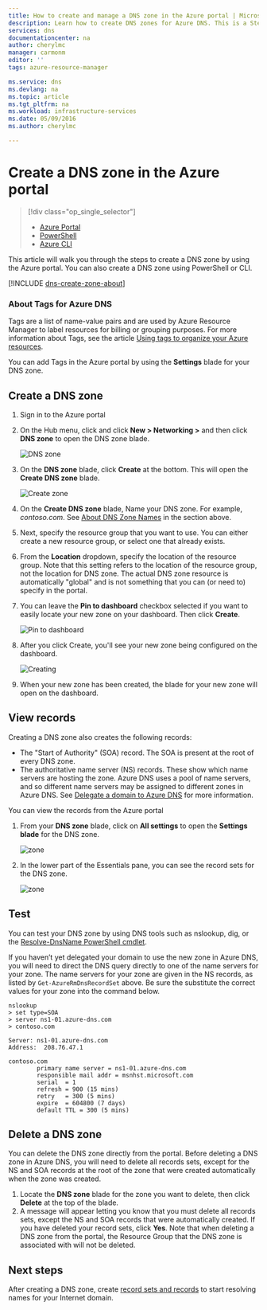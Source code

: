 ```yaml
---
title: How to create and manage a DNS zone in the Azure portal | Microsoft Azure
description: Learn how to create DNS zones for Azure DNS. This is a Step-by-step guide to create and manage your first DNS and start hosting your DNS domain using the Azure portal.
services: dns
documentationcenter: na
author: cherylmc
manager: carmonm
editor: ''
tags: azure-resource-manager

ms.service: dns
ms.devlang: na
ms.topic: article
ms.tgt_pltfrm: na
ms.workload: infrastructure-services
ms.date: 05/09/2016
ms.author: cherylmc

---
```

# Create a DNS zone in the Azure portal
> [!div class="op_single_selector"]
> * [Azure Portal](dns-getstarted-create-dnszone-portal.md)
> * [PowerShell](dns-getstarted-create-dnszone.md)
> * [Azure CLI](dns-getstarted-create-dnszone-cli.md)
> 
> 

This article will walk you through the steps to create a DNS zone by using the Azure portal. You can also create a DNS zone using PowerShell or CLI.

[!INCLUDE [dns-create-zone-about](../../includes/dns-create-zone-about-include.md)]

### About Tags for Azure DNS
Tags are a list of name-value pairs and are used by Azure Resource Manager to label resources for billing or grouping purposes. For more information about Tags, see the article [Using tags to organize your Azure resources](../resource-group-using-tags.md).

You can add Tags in the Azure portal by using the **Settings** blade for your DNS zone.

## Create a DNS zone
1. Sign in to the Azure portal
2. On the Hub menu, click and click **New > Networking >** and then click **DNS zone** to open the DNS zone blade.
   
    ![DNS zone](./media/dns-getstarted-create-dnszone-portal/openzone650.png)
3. On the **DNS zone** blade, click **Create** at the bottom. This will open the **Create DNS zone** blade. 
   
    ![Create zone](./media/dns-getstarted-create-dnszone-portal/newzone250.png)
4. On the **Create DNS zone** blade, Name your DNS zone. For example, *contoso.com*. See [About DNS Zone Names](#names) in the section above.
5. Next, specify the resource group that you want to use. You can either create a new resource group, or select one that already exists. 
6. From the **Location** dropdown, specify the location of the resource group. Note that this setting refers to the location of the resource group, not the location for DNS zone. The actual DNS zone resource is automatically "global" and is not something that you can (or need to) specify in the portal.
7. You can leave the **Pin to dashboard** checkbox selected if you want to easily locate your new zone on your dashboard. Then click **Create**.
   
    ![Pin to dashboard](./media/dns-getstarted-create-dnszone-portal/pindashboard150.png)
8. After you click Create, you'll see your new zone being configured on the dashboard.
   
    ![Creating](./media/dns-getstarted-create-dnszone-portal/creating150.png)
9. When your new zone has been created, the blade for your new zone will open on the dashboard.

## View records
Creating a DNS zone also creates the following records:

* The "Start of Authority" (SOA) record. The SOA is present at the root of every DNS zone.
* The authoritative name server (NS) records. These show which name servers are hosting the zone. Azure DNS uses a pool of name servers, and so different name servers may be assigned to different zones in Azure DNS. See [Delegate a domain to Azure DNS](dns-domain-delegation.md) for more information.

You can view the records from the Azure portal

1. From your **DNS zone** blade, click on **All settings** to open the **Settings blade** for the DNS zone. 
   
    ![zone](./media/dns-getstarted-create-dnszone-portal/viewzonens500.png)
2. In the lower part of the Essentials pane, you can see the record sets for the DNS zone.

    ![zone](./media/dns-getstarted-create-dnszone-portal/viewzone500.png)

## Test
You can test your DNS zone by using DNS tools such as nslookup, dig, or the [Resolve-DnsName PowerShell cmdlet](https://technet.microsoft.com/library/jj590781.aspx).

If you haven’t yet delegated your domain to use the new zone in Azure DNS, you will need to direct the DNS query directly to one of the name servers for your zone. The name servers for your zone are given in the NS records, as listed by `Get-AzureRmDnsRecordSet` above. Be sure the substitute the correct values for your zone into the command below.

    nslookup
    > set type=SOA
    > server ns1-01.azure-dns.com
    > contoso.com

    Server: ns1-01.azure-dns.com
    Address:  208.76.47.1

    contoso.com
            primary name server = ns1-01.azure-dns.com
            responsible mail addr = msnhst.microsoft.com
            serial  = 1
            refresh = 900 (15 mins)
            retry   = 300 (5 mins)
            expire  = 604800 (7 days)
            default TTL = 300 (5 mins)



## Delete a DNS zone
You can delete the DNS zone directly from the portal. Before deleting a DNS zone in Azure DNS, you will need to delete all records sets, except for the NS and SOA records at the root of the zone that were created automatically when the zone was created. 

1. Locate the **DNS zone** blade for the zone you want to delete, then click **Delete** at the top of the blade.
2. A message will appear letting you know that you must delete all records sets, except the NS and SOA records that were automatically created. If you have deleted your record sets, click **Yes**. Note that when deleting a DNS zone from the portal, the Resource Group that the DNS zone is associated with will not be deleted.  

## Next steps
After creating a DNS zone, create [record sets and records](dns-getstarted-create-recordset-portal.md) to start resolving names for your Internet domain.

